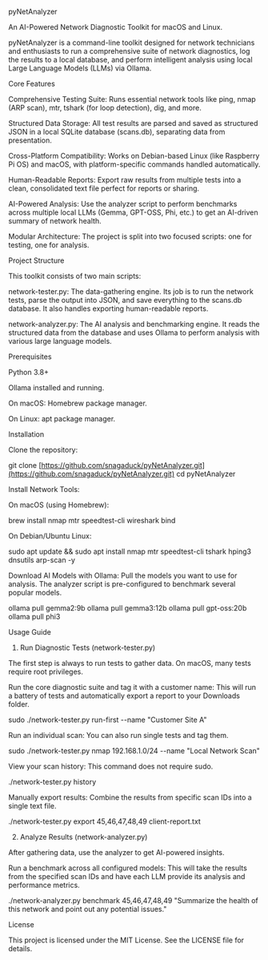 pyNetAnalyzer

An AI-Powered Network Diagnostic Toolkit for macOS and Linux.

pyNetAnalyzer is a command-line toolkit designed for network technicians and enthusiasts to run a comprehensive suite of network diagnostics, log the results to a local database, and perform intelligent analysis using local Large Language Models (LLMs) via Ollama.

Core Features

Comprehensive Testing Suite: Runs essential network tools like ping, nmap (ARP scan), mtr, tshark (for loop detection), dig, and more.

Structured Data Storage: All test results are parsed and saved as structured JSON in a local SQLite database (scans.db), separating data from presentation.

Cross-Platform Compatibility: Works on Debian-based Linux (like Raspberry Pi OS) and macOS, with platform-specific commands handled automatically.

Human-Readable Reports: Export raw results from multiple tests into a clean, consolidated text file perfect for reports or sharing.

AI-Powered Analysis: Use the analyzer script to perform benchmarks across multiple local LLMs (Gemma, GPT-OSS, Phi, etc.) to get an AI-driven summary of network health.

Modular Architecture: The project is split into two focused scripts: one for testing, one for analysis.

Project Structure

This toolkit consists of two main scripts:

network-tester.py: The data-gathering engine. Its job is to run the network tests, parse the output into JSON, and save everything to the scans.db database. It also handles exporting human-readable reports.

network-analyzer.py: The AI analysis and benchmarking engine. It reads the structured data from the database and uses Ollama to perform analysis with various large language models.

Prerequisites

Python 3.8+

Ollama installed and running.

On macOS: Homebrew package manager.

On Linux: apt package manager.

Installation

Clone the repository:

git clone [https://github.com/snagaduck/pyNetAnalyzer.git](https://github.com/snagaduck/pyNetAnalyzer.git)
cd pyNetAnalyzer


Install Network Tools:

On macOS (using Homebrew):

brew install nmap mtr speedtest-cli wireshark bind


On Debian/Ubuntu Linux:

sudo apt update && sudo apt install nmap mtr speedtest-cli tshark hping3 dnsutils arp-scan -y


Download AI Models with Ollama:
Pull the models you want to use for analysis. The analyzer script is pre-configured to benchmark several popular models.

ollama pull gemma2:9b
ollama pull gemma3:12b
ollama pull gpt-oss:20b
ollama pull phi3


Usage Guide

1. Run Diagnostic Tests (network-tester.py)

The first step is always to run tests to gather data. On macOS, many tests require root privileges.

Run the core diagnostic suite and tag it with a customer name:
This will run a battery of tests and automatically export a report to your Downloads folder.

sudo ./network-tester.py run-first --name "Customer Site A"


Run an individual scan:
You can also run single tests and tag them.

sudo ./network-tester.py nmap 192.168.1.0/24 --name "Local Network Scan"


View your scan history:
This command does not require sudo.

./network-tester.py history


Manually export results:
Combine the results from specific scan IDs into a single text file.

./network-tester.py export 45,46,47,48,49 client-report.txt


2. Analyze Results (network-analyzer.py)

After gathering data, use the analyzer to get AI-powered insights.

Run a benchmark across all configured models:
This will take the results from the specified scan IDs and have each LLM provide its analysis and performance metrics.

./network-analyzer.py benchmark 45,46,47,48,49 "Summarize the health of this network and point out any potential issues."


License

This project is licensed under the MIT License. See the LICENSE file for details.
